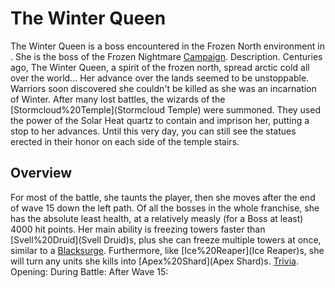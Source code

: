# The Winter Queen

The Winter Queen is a boss encountered in the Frozen North environment in . She is the boss of the Frozen Nightmare [Campaign](Mini-Campaign).
Description.
Centuries ago, The Winter Queen, a spirit of the frozen north, spread arctic cold all over the world...
Her advance over the lands seemed to be unstoppable. Warriors soon discovered she couldn't be killed as she was an incarnation of Winter. After many lost battles, the wizards of the [Stormcloud%20Temple](Stormcloud Temple) were summoned. They used the power of the Solar Heat quartz to contain and imprison her, putting a stop to her advances.
Until this very day, you can still see the statues erected in their honor on each side of the temple stairs.
## Overview

For most of the battle, she taunts the player, then she moves after the end of wave 15 down the left path. Of all the bosses in the whole franchise, she has the absolute least health, at a relatively measly (for a Boss at least) 4000 hit points. Her main ability is freezing towers faster than [Svell%20Druid](Svell Druid)s, plus she can freeze multiple towers at once, similar to a [Blacksurge](Blacksurge). Furthermore, like [Ice%20Reaper](Ice Reaper)s, she will turn any units she kills into [Apex%20Shard](Apex Shard)s.
[Trivia](Quotes).
Opening:
During Battle:
After Wave 15: